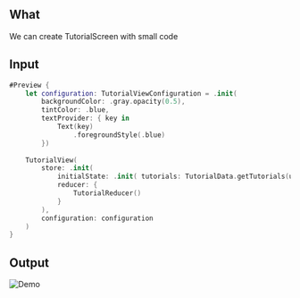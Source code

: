 ## What
We can create TutorialScreen with small code

## Input
```swift
#Preview {
    let configuration: TutorialViewConfiguration = .init(
        backgroundColor: .gray.opacity(0.5),
        tintColor: .blue,
        textProvider: { key in
            Text(key)
                .foregroundStyle(.blue)
        })
    
    TutorialView(
        store: .init(
            initialState: .init( tutorials: TutorialData.getTutorials(uuid: .incrementing)),
            reducer: {
                TutorialReducer()
            }
        ),
        configuration: configuration
    )
}

```

## Output
![Demo](https://github.com/user-attachments/assets/18c59376-b25a-4add-b827-5bc8c039beb3)
